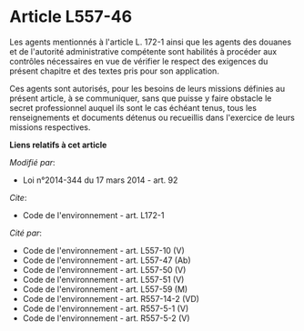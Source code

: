 # Article L557-46

Les agents mentionnés à l'article L. 172-1 ainsi que les agents des douanes et de l'autorité administrative compétente sont
habilités à procéder aux contrôles nécessaires en vue de vérifier le respect des exigences du présent chapitre et des textes
pris pour son application. 

Ces agents sont autorisés, pour les besoins de leurs missions définies au présent article, à se communiquer, sans que puisse
y faire obstacle le secret professionnel auquel ils sont le cas échéant tenus, tous les renseignements et documents détenus
ou recueillis dans l'exercice de leurs missions respectives.

**Liens relatifs à cet article**

_Modifié par_:

  - Loi n°2014-344 du 17 mars 2014 - art. 92

_Cite_:

  - Code de l'environnement - art. L172-1

_Cité par_:

  - Code de l'environnement - art. L557-10 (V)
  - Code de l'environnement - art. L557-47 (Ab)
  - Code de l'environnement - art. L557-50 (V)
  - Code de l'environnement - art. L557-51 (V)
  - Code de l'environnement - art. L557-59 (M)
  - Code de l'environnement - art. R557-14-2 (VD)
  - Code de l'environnement - art. R557-5-1 (V)
  - Code de l'environnement - art. R557-5-2 (V)
